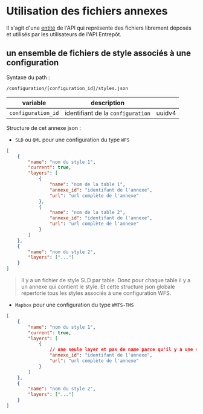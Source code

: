 # Utilisation des fichiers annexes

Il s'agit d'une [entité](./entities.md) de l'API qui représente des fichiers librement déposés et utilisés par les utilisateurs de l'API Entrepôt.

## un ensemble de fichiers de style associés à une configuration

Syntaxe du path :

```
/configuration/[configuration_id]/styles.json
```

| variable           | description                       |        |
| ------------------ | --------------------------------- | ------ |
| `configuration_id` | identifiant de la `configuration` | uuidv4 |

Structure de cet annexe json :

-   `SLD` ou `QML` pour une configuration du type `WFS`

```json
[
    {
        "name": "nom du style 1",
        "current": true,
        "layers": [
            {
                "name": "nom de la table 1",
                "annexe_id": "identifant de l'annexe",
                "url": "url complète de l'annexe"
            },
            {
                "name": "nom de la table 2",
                "annexe_id": "identifant de l'annexe",
                "url": "url complète de l'annexe"
            }
        ]
    },
    {
        "name": "nom du style 2",
        "layers": ["..."]
    }
]
```

> Il y a un fichier de style SLD par table. Donc pour chaque table il y a un annexe qui contient le style. Et cette structure json globale répertorie tous les styles associés à une configuration WFS.

-   `Mapbox` pour une configuration du type `WMTS-TMS`

```json
[
    {
        "name": "nom du style 1",
        "current": true,
        "layers": [
            {
                // une seule layer et pas de name parce qu'il y a une seule couche en TMS
                "annexe_id": "identifant de l'annexe",
                "url": "url complète de l'annexe"
            }
        ]
    },
    {
        "name": "nom du style 2",
        "layers": ["..."]
    }
]
```
